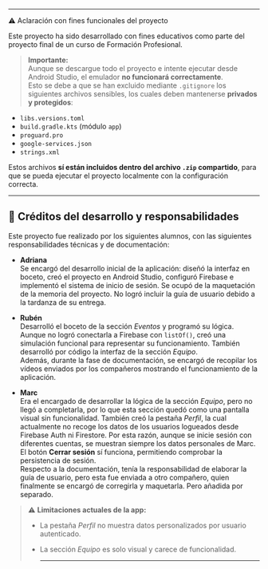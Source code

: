
---
⚠️ Aclaración con fines funcionales del proyecto

Este proyecto ha sido desarrollado con fines educativos como parte del proyecto final de un curso de Formación Profesional.

> **Importante:**  
> Aunque se descargue todo el proyecto e intente ejecutar desde Android Studio, el emulador **no funcionará correctamente**.  
> Esto se debe a que se han excluido mediante `.gitignore` los siguientes archivos sensibles, los cuales deben mantenerse **privados y protegidos**:

- `libs.versions.toml`
- `build.gradle.kts` (módulo `app`)
- `proguard.pro`
- `google-services.json`
- `strings.xml`

Estos archivos **sí están incluidos dentro del archivo `.zip` compartido**, para que se pueda ejecutar el proyecto localmente con la configuración correcta.

---
## 👥 Créditos del desarrollo y responsabilidades

Este proyecto fue realizado por los siguientes alumnos, con las siguientes responsabilidades técnicas y de documentación:

- **Adriana**  
  Se encargó del desarrollo inicial de la aplicación: diseñó la interfaz en boceto, creó el proyecto en Android Studio, configuró Firebase e implementó el sistema de inicio de sesión.  Se ocupó de la maquetación de la memoria del proyecto. No logró incluir la guía de usuario debido a la tardanza de su entrega.

- **Rubén**  
  Desarrolló el boceto de la sección *Eventos* y programó su lógica. Aunque no logró conectarla a Firebase con `listOf()`, creó una simulación funcional para representar su funcionamiento. También desarrolló por código la interfaz de la sección *Equipo*.  
  Además, durante la fase de documentación, se encargó de recopilar los vídeos enviados por los compañeros mostrando el funcionamiento de la aplicación.

- **Marc**  
  Era el encargado de desarrollar la lógica de la sección *Equipo*, pero no llegó a completarla, por lo que esta sección quedó como una pantalla visual sin funcionalidad. También creó la pestaña *Perfil*, la cual actualmente no recoge los datos de los usuarios     logueados desde Firebase Auth ni Firestore. Por esta razón, aunque se inicie sesión con diferentes cuentas, se muestran siempre los datos personales de Marc. El botón **Cerrar sesión** sí funciona, permitiendo comprobar la persistencia de sesión.  
  Respecto a la documentación, tenía la responsabilidad de elaborar la guía de usuario, pero esta fue enviada a otro compañero, quien finalmente se encargó de corregirla y maquetarla. Pero añadida por separado.


> ⚠️ **Limitaciones actuales de la app:**  
> - La pestaña *Perfil* no muestra datos personalizados por usuario autenticado.  
> - La sección *Equipo* es solo visual y carece de funcionalidad.
>   
>   -----------------------------------------------
>
